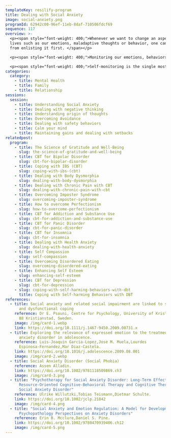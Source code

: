```yaml
---
templateKey: resilify-program
title: Dealing with Social Anxiety
image: social-anxiety.png
programId: 62942c00-96ef-11eb-8daf-710506fdcf69
sequence: 117
overview: >-
  <p><span style="font-weight: 400;">Whenever we want to change an aspect of our
  lives such as our emotions, maladaptive thoughts or behavior, one can start
  from enlisting it first. </span></p>

  <p><span style="font-weight: 400;">Monitoring our emotions, behaviors and situations that trigger them helps us to become explicitly aware of our anxiety and thereby is the first step to change them. </span></p>

  <p><span style="font-weight: 400;">Self-monitoring is the single most important technique used in Cognitive Behavioral Therapy (CBT). It is important especially for self-directed change and self-regulation.</span></p>
categories:
  category:
    - title: Mental Health
    - title: Family
    - title: Relationship
sessions:
  session:
    - title: Understanding Social Anxiety
    - title: Dealing with negative thinking
    - title: Understanding origin of thoughts
    - title: Overcoming Avoidance
    - title: Dealing with safety behaviors
    - title: Calm your mind
    - title: Maintaining gains and dealing with setbacks
relatedpost:
  program:
    - title: The Science of Gratitude and Well-Being
      slug: the-science-of-gratitude-and-well-being
    - title: CBT for Bipolar Disorder
      slug: cbt-for-bipolar-disorder
    - title: Coping with IBS (CBT)
      slug: coping-with-ibs-(cbt)
    - title: Dealing with Body Dysmorphia
      slug: dealing-with-body-dysmorphia
    - title: Dealing with Chronic Pain with CBT
      slug: dealing-with-chronic-pain-with-cbt
    - title: Overcoming Imposter Syndrome
      slug: overcoming-imposter-syndrome
    - title: How to overcome Perfectionism
      slug: how-to-overcome-perfectionism
    - title: CBT for Addiction and Substance Use
      slug: cbt-for-addiction-and-substance-use
    - title: CBT for Panic Disorder
      slug: cbt-for-panic-disorder
    - title: CBT for Insomnia
      slug: cbt-for-insomnia
    - title: Dealing with Health Anxiety
      slug: dealing-with-health-anxiety
    - title: Self Compassion
      slug: self-compassion
    - title: Overcoming Disordered Eating
      slug: overcoming-disordered-eating
    - title: Enhancing Self Esteem
      slug: enhancing-self-esteem
    - title: CBT for Depression
      slug: cbt-for-depression
    - slug: coping-with-self-harming-behaviors-with-dbt
      title: Coping with Self-harming Behaviors with DBT
references:
  - title: Social anxiety and related social impairment are linked to self-efficacy
      and dysfunctional coping
    reference: Dr E. Psouni, Centre for Psychology, University of Kristianstad, 291
      88 Kristianstad, Sweden.
    image: /img/card-1.webp
    link: https://doi.org/10.1111/j.1467-9450.2009.00731.x
  - title: Exploring the relevance of expressed emotion to the treatment of social
      anxiety disorder in adolescence.
    reference: Luis-Joaquin Garcia-Lopez,Jose M. Muela,Lourdes
      Espinosa-Fernandez,Mar Diaz-Castela.
    link: https://doi.org/10.1016/j.adolescence.2009.08.001
    image: /img/card-2.webp
  - title: Social Anxiety Disorder (Social Phobia)
    reference: Assen Alladin.
    link: https://doi.org/10.1002/9781118509869.ch3
    image: /img/card-3.png
  - title: "Psychotherapy for Social Anxiety Disorder: Long-Term Effectiveness of
      Resource-Oriented Cognitive-Behavioral Therapy and Cognitive Therapy in
      Social Anxiety Disorder"
    reference: Ulrike Willutzki,Tobias Teismann,Dietmar Schulte.
    link: https://doi.org/10.1002/jclp.21842
    image: /img/card-4.png
  - title: "Social Anxiety and Emotion Regulation: A Model for Developmental
      Psychopathology Perspectives on Anxiety Disorders"
    reference: Erin B. Mcclure,Daniel S. Pine.
    link: https://doi.org/10.1002/9780470939406.ch12
    image: /img/card-5.png
---
```

